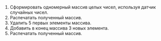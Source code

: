 1) Сформировать одномерный массив целых чисел, используя датчик случайных чисел.
2) Распечатать полученный массив.
3) Удалить 5 первых элементы массива.
4) Добавить в конец массива 3 новых элемента.
5) Распечатать полученный массив.